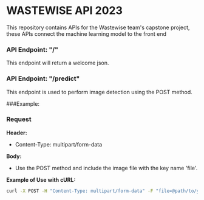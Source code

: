 # WASTEWISE API 2023

This repository contains APIs for the Wastewise team's capstone project, these APIs connect the machine learning model to the front end

### API Endpoint: "/"
This endpoint will return a welcome json.

### API Endpoint: "/predict"
This endpoint is used to perform image detection using the POST method.


###Example:
### Request

**Header:**
- Content-Type: multipart/form-data

**Body:**
- Use the POST method and include the image file with the key name 'file'.

**Example of Use with cURL:**
```bash
curl -X POST -H "Content-Type: multipart/form-data" -F "file=@path/to/your/image.jpg" your-api//predict
